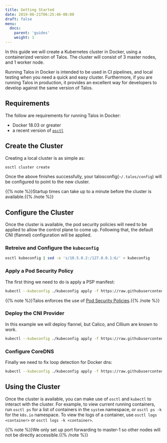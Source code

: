 ```yaml
---
title: Getting Started
date: 2019-06-21T06:25:46-08:00
draft: false
menu:
  docs:
    parent: 'guides'
    weight: 1
---
```


In this guide we will create a Kubernetes cluster in Docker, using a containerized version of Talos.
The cluster will consist of 3 master nodes, and 1 worker node.

Running Talos in Docker is intended to be used in CI pipelines, and local testing when you need a quick and easy cluster.
Furthermore, if you are running Talos in production, it provides an excellent way for developers to develop against the same version of Talos.

## Requirements

The follow are requirements for running Talos in Docker:

- Docker 18.03 or greater
- a recent version of [`osctl`](https://github.com/talos-systems/talos/releases)

## Create the Cluster

Creating a local cluster is as simple as:

```bash
osctl cluster create
```

Once the above finishes successfully, your talosconfig(`~/.talos/config`) will be configured to point to the new cluster.

{{% note %}}Startup times can take up to a minute before the cluster is available.{{% /note %}}

## Configure the Cluster

Once the cluster is available, the pod security policies will need to be applied to allow the control plane to come up.
Following that, the default CNI (flannel) configuration will be applied.

### Retreive and Configure the `kubeconfig`

```bash
osctl kubeconfig | sed -e 's/10.5.0.2:/127.0.0.1:6/' > kubeconfig
```

### Apply a Pod Security Policy

The first thing we need to do is apply a PSP manifest:

```bash
kubectl --kubeconfig ./kubeconfig apply -f https://raw.githubusercontent.com/talos-systems/talos/master/hack/dev/manifests/psp.yaml
```

{{% note %}}Talos enforces the use of [Pod Security Policies](https://kubernetes.io/docs/concepts/policy/pod-security-policy/).{{% /note %}}

### Deploy the CNI Provider

In this example we will deploy flannel, but Calico, and Cillium are known to work.

```bash
kubectl --kubeconfig ./kubeconfig apply -f https://raw.githubusercontent.com/talos-systems/talos/master/hack/dev/manifests/flannel.yaml
```

### Configure CoreDNS

Finally we need to fix loop detection for Docker dns:

```bash
kubectl --kubeconfig ./kubeconfig apply -f https://raw.githubusercontent.com/talos-systems/talos/master/hack/dev/manifests/coredns.yaml
```

## Using the Cluster

Once the cluster is available, you can make use of `osctl` and `kubectl` to interact with the cluster.
For example, to view current running containers, run `osctl ps` for a list of containers in the `system` namespace, or `osctl ps -k` for the `k8s.io` namespace.
To view the logs of a container, use `osctl logs <container>` or `osctl logs -k <container>`.

{{% note %}}We only set up port forwarding to master-1 so other nodes will not be directly accessible.{{% /note %}}
